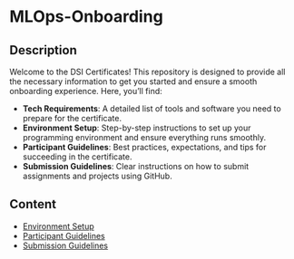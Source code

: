 # MLOps-Onboarding

## Description

Welcome to the DSI Certificates! This repository is designed to provide all the necessary information to get you started and ensure a smooth onboarding experience. Here, you’ll find:  
- **Tech Requirements**: A detailed list of tools and software you need to prepare for the certificate.  
- **Environment Setup**: Step-by-step instructions to set up your programming environment and ensure everything runs smoothly.  
- **Participant Guidelines**: Best practices, expectations, and tips for succeeding in the certificate.  
- **Submission Guidelines**: Clear instructions on how to submit assignments and projects using GitHub.  

## Content
* [Environment Setup](https://github.com/UofT-DSI/onboarding/tree/main/environment_setup)
* [Participant Guidelines](https://github.com/UofT-DSI/onboarding/blob/main/onboarding_documents/participant_guidelines.md)
* [Submission Guidelines](https://github.com/UofT-DSI/onboarding/blob/main/onboarding_documents/submissions.md)

